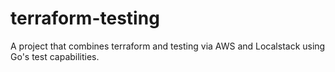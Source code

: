 # terraform-testing

A project that combines terraform and testing via AWS and Localstack using Go's test capabilities.


